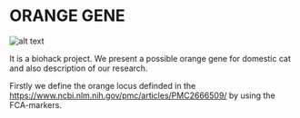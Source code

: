 # ORANGE GENE

![alt text](https://i.etsystatic.com/12843991/r/il/635eab/1259063794/il_fullxfull.1259063794_pxr6.jpg)

It is a biohack project. We present a possible orange gene for domestic cat and also description of our research.

Firstly we define the orange locus definded in the https://www.ncbi.nlm.nih.gov/pmc/articles/PMC2666509/ by using the FCA-markers.

